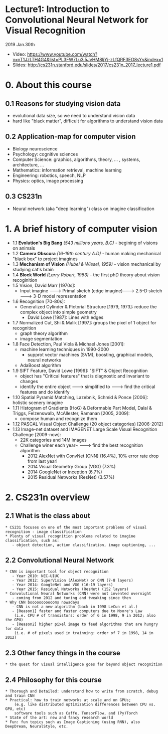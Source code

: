 # Lecture1: Introduction to Convolutional Neural Network for Visual Recognition

2019 Jan.30th
* Video: https://www.youtube.com/watch?v=vT1JzLTH4G4&list=PL3FW7Lu3i5JvHM8ljYj-zLfQRF3EO8sYv&index=1
* Slides: http://cs231n.stanford.edu/slides/2017/cs231n_2017_lecture1.pdf

# 0. About this course
## 0.1 Reasons for studying vision data
   * evolutional data size, so we need to understand vision data
   * hard like "black matter", difficult for algorithms to understand vision data
## 0.2 Application-map for computer vision
   * Biology neuroscience
   * Psychology: cognitive sciences
   * Computer Science: graphics, algorithms, theory, ... , systems, architecture, ...
   * Mathematics: information retrieval, machine learning
   * Engineering: robotics, speech, NLP
   * Physics: optics, image processing 
## 0.3 CS231n
   * Neural network (aka "deep learning") class on imagine classification

# 1. A brief history of computer vision
* 1.1 **Evolution's Big Bang** *(543 millions years, B.C)* - begining of visions on animals
* 1.2 **Camera Obscura** *(16-19th century A.D)* - human making mechanical "black box" to project imagines
* 1.3 **Mechanism of Vision** *(Hubel & Wiesel, 1959)* - vision mechanical by studying cat's brain
* 1.4 **Block World** *(Larry Robert, 1963)* -  the first phD theory about vision recoginition
* 1.5 Vision, David Marr [1970s]: 
	* Input imagine ---> Primal sketch (edge imagine)---> 2.5-D sketch ---> 3-D model representation
* 1.6 Recognition [70-80s]:
  	* Generalized Cylinder & Pictorial Structure [1979, 1973]: reduce the complex object into simple geometry
        * David Lowe [1987]: Lines with edges
* 1.7 Normalized Cut, Shi & Malik [1997]: groups the pixel of 1 object for recognition
	* graph theory algorithm
	* image segmentation
* 1.8 Face Detection, Paul Viola & Michael Jones [2001]:
	* machine learning techniques in 1990-2000 
	   - supprot vector machines (SVM), boosting, graphical models, neural networks
	* AdaBoost algorithm
* 1.9 SIFT Feature, David Lowe [1999]: "SIFT" & Object Recognition
	* object has "Critical features" that is diagnostic and invariant to changes
	* identify the entire object ---> simplified to ---> find the critical features and do identify
* 1.10 Spatial Pyramid Matching, Lazebnik, Schmid & Ponce [2006]: holistic scenery imagine
* 1.11 Histogram of Gradients (HoG) & Deformable Part Model, Dalal & Triggs, Felzenswalb, McAllester, Ramanan [2005, 2009]:
	* compose human and recognize them
* 1.12 PASCAL Visual Object Challenge (20 object categories) [2006-2012]
* 1.13 Image-net dataset and IMAGENET Large Scale Visual Recognition Challenge [2009-now]:
	* 22K categories and 14M images
	* Challenge winer each year~ ---> find the best recognition algorithm
	   - 2012 AlexNet with ConvNet (CNN) (16.4%), 10% error rate drop from last year!
	   - 2014 Visual Geometry Group (VGG) (7.3%)
	   - 2014 GoogleNet or Inception (6.7%)
	   - 2015 Residual Networks (ResNet) (3.57%)

# 2. CS231n overview
## 2.1 What is the class about
	* CS231 focuses on one of the most important problems of visual recognition - image classification
	* Plenty of visual recognition problems related to imagine classification, such as:
	   - object detection, action classification, image captioning, ...
## 2.2 Convolutional Neural Network
	* CNN is important tool for object recognition
	   - Year 2010: NEC-UIUC
	   - Year 2012: SuperVision (AlexNet) or CNN (7-8 layers)
	   - Year 2014: GoogleNet and VGG (16-19 layers)
	   - Year 2015: Residual Networks (ResNet) (152 layers)
	* Convolutional Neural Networks (CNN) were not invented overnight
	   - coming from 2012 and tuning and tweaking since then
	* Why CNN boooooooooooms nowadays
	   - CNN is not a new algorithm (back in 1998 LeCun et al.)
	   - [Reason1] faster and faster computers due to Moore's Law
		(i.e. CPU # of transistors: order of 6 in 1998, 9 in 2012; also the GPU)
	   - [Reason2] higher pixel image to feed algorithms that are hungry for data
		(i.e. # of pixels used in trainning: order of 7 in 1998, 14 in 2012)
## 2.3 Other fancy things in the course
	* the quest for visual intelligence goes far beyond object recognition
## 2.4 Philosophy for this course
	* Thorough and Detailed: understand how to write from scratch, debug and train CNN
	* Practical: how to train networks at scale and on GPUs; 
		(e.g. like distributed optimization differences between CPU vs. GPU, etc)
		software tools such as Caffe, TensorFlow, and (Py)Torch
	* State of the art: new and fancy research world
	* Fun: fun topics such as Image Captioning (using RNN), also DeepDream, NeuralStyle, etc. 	

 
